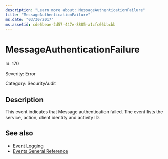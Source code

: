 ```yaml
---
description: "Learn more about: MessageAuthenticationFailure"
title: "MessageAuthenticationFailure"
ms.date: "03/30/2017"
ms.assetid: cde6beae-2d57-447e-8885-a1cfc66bbcbb
---
```

# MessageAuthenticationFailure

Id: 170  
  
 Severity: Error  
  
 Category: SecurityAudit  
  
## Description  

 This event indicates that Message authentication failed. The event lists the service, action, client identity and activity ID.  
  
## See also

- [Event Logging](index.md)
- [Events General Reference](events-general-reference.md)
